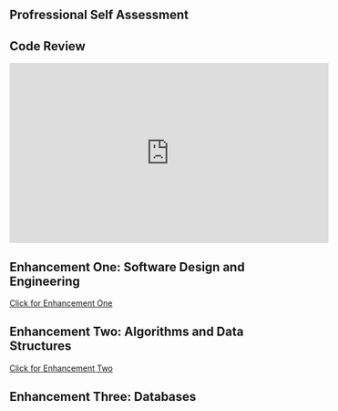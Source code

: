 ## Profressional Self Assessment

## Code Review
<iframe width="560" height="315" src="https://www.youtube.com/embed/lzdZD19YHmE" frameborder="0" allow="accelerometer; autoplay; clipboard-write; encrypted-media; gyroscope; picture-in-picture" allowfullscreen></iframe> 

## Enhancement One: Software Design and Engineering

<a href="http://github.com/Nick2159x/CS499/tree/Master/Enhancement%20One" title=" Click for Enhancement One">Click for Enhancement One</a>


## Enhancement Two: Algorithms and Data Structures

<a href="http://github.com/Nick2159x/CS499/tree/Master/Enhancement%20Two" title=" Click for Enhancement Two">Click for Enhancement Two</a>

## Enhancement Three: Databases


```

